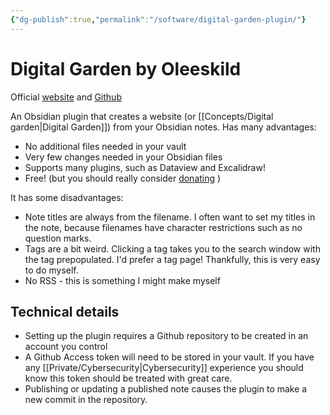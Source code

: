 ```yaml
---
{"dg-publish":true,"permalink":"/software/digital-garden-plugin/"}
---
```



# Digital Garden by Oleeskild

Official [website](https://dg-docs.ole.dev/) and [Github](https://github.com/oleeskild/obsidian-digital-garden)

An Obsidian plugin that creates a website (or [[Concepts/Digital garden\|Digital Garden]]) from your Obsidian notes. Has many advantages:

- No additional files needed in your vault
- Very few changes needed in your Obsidian files
- Supports many plugins, such as Dataview and Excalidraw!
- Free! (but you should really consider [donating](https://ko-fi.com/oleeskild) )

It has some disadvantages:

- Note titles are always from the filename. I often want to set my titles in the note, because filenames have character restrictions such as no question marks.
- Tags are a bit weird. Clicking a tag takes you to the search window with the tag prepopulated. I'd prefer a tag page! Thankfully, this is very easy to do myself.  
- No RSS - this is something I might make myself

## Technical details

- Setting up the plugin requires a Github repository to be created in an account you control
- A Github Access token will need to be stored in your vault. If you have any [[Private/Cybersecurity\|Cybersecurity]] experience you should know this token should be treated with great care.
- Publishing or updating a published note causes the plugin to make a new commit in the repository.